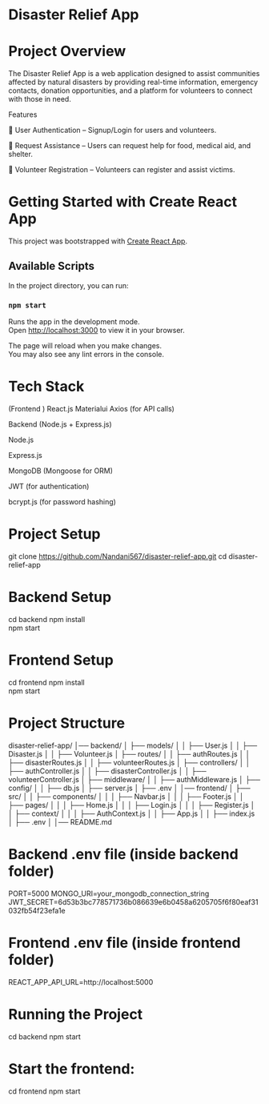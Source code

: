 # Disaster Relief App

# Project Overview

The Disaster Relief App is a web application designed to assist communities affected by natural disasters by providing real-time information, emergency contacts, donation opportunities, and a platform for volunteers to connect with those in need.

Features

🔹 User Authentication – Signup/Login for users and volunteers.



🔹 Request Assistance – Users can request help for food, medical aid, and shelter.

🔹 Volunteer Registration – Volunteers can register and assist victims.


# Getting Started with Create React App

This project was bootstrapped with [Create React App](https://github.com/facebook/create-react-app).

## Available Scripts

In the project directory, you can run:

### `npm start`

Runs the app in the development mode.\
Open [http://localhost:3000](http://localhost:3000) to view it in your browser.

The page will reload when you make changes.\
You may also see any lint errors in the console.



# Tech Stack

(Frontend )
React.js
Materialui
Axios (for API calls)


Backend (Node.js + Express.js)

Node.js

Express.js

MongoDB (Mongoose for ORM)

JWT (for authentication)

bcrypt.js (for password hashing)

# Project Setup

 git clone https://github.com/Nandani567/disaster-relief-app.git
 cd disaster-relief-app

 # Backend Setup

 cd backend
npm install  
npm start

# Frontend Setup

cd frontend
npm install  
npm start


# Project Structure

disaster-relief-app/
│── backend/
│   ├── models/
│   │   ├── User.js
│   │   ├── Disaster.js
│   │   ├── Volunteer.js
│   ├── routes/
│   │   ├── authRoutes.js
│   │   ├── disasterRoutes.js
│   │   ├── volunteerRoutes.js
│   ├── controllers/
│   │   ├── authController.js
│   │   ├── disasterController.js
│   │   ├── volunteerController.js
│   ├── middleware/
│   │   ├── authMiddleware.js
│   ├── config/
│   │   ├── db.js
│   ├── server.js
│   ├── .env
│
│── frontend/
│   ├── src/
│   │   ├── components/
│   │   │   ├── Navbar.js
│   │   │   ├── Footer.js
│   │   ├── pages/
│   │   │   ├── Home.js
│   │   │   ├── Login.js
│   │   │   ├── Register.js
│   │   ├── context/
│   │   │   ├── AuthContext.js
│   │   ├── App.js
│   │   ├── index.js
│   ├── .env
│
│── README.md

# Backend .env file (inside backend folder)

PORT=5000
MONGO_URI=your_mongodb_connection_string
JWT_SECRET=6d53b3bc778571736b086639e6b0458a6205705f6f80eaf31032fb54f23efa1e

# Frontend .env file (inside frontend folder)

REACT_APP_API_URL=http://localhost:5000

#  Running the Project

cd backend
npm start

# Start the frontend:

cd frontend
npm start




